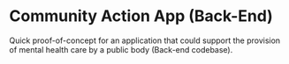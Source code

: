 # Community Action App (Back-End)
Quick proof-of-concept for an application that could support the provision of mental health care by a public body (Back-end codebase).
